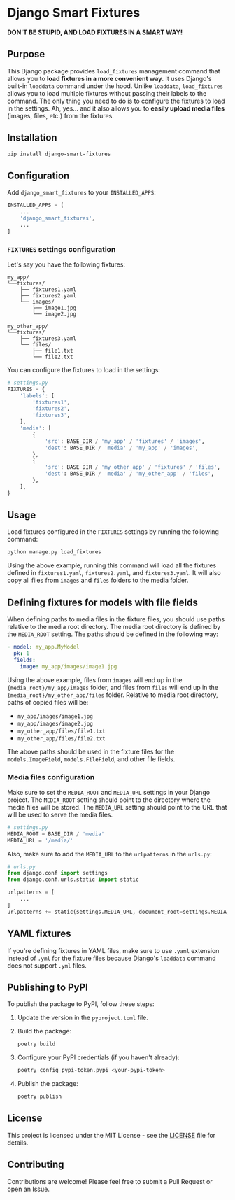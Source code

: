 # Django Smart Fixtures

**DON'T BE STUPID, AND LOAD FIXTURES IN A SMART WAY!**

## Purpose

This Django package provides `load_fixtures` management command that allows you
to **load fixtures in a more convenient way**. It uses Django's built-in
`loaddata` command under the hood. Unlike `loaddata`, `load_fixtures` allows you
to load multiple fixtures without passing their labels to the command. The only
thing you need to do is to configure the fixtures to load in the settings.
Ah, yes... and it also allows you to **easily upload media files** (images,
files, etc.) from the fixtures.

## Installation

```bash
pip install django-smart-fixtures
```

## Configuration

Add `django_smart_fixtures` to your `INSTALLED_APPS`:

```python
INSTALLED_APPS = [
    ...
    'django_smart_fixtures',
    ...
]
```

### `FIXTURES` settings configuration

Let's say you have the following fixtures:

```plaintext
my_app/
└──fixtures/
    ├── fixtures1.yaml
    ├── fixtures2.yaml
    └── images/
        ├── image1.jpg
        └── image2.jpg
    
my_other_app/
└──fixtures/
    ├── fixtures3.yaml
    └── files/
        ├── file1.txt
        └── file2.txt
```

You can configure the fixtures to load in the settings:

```python
# settings.py
FIXTURES = {
    'labels': [
        'fixtures1',
        'fixtures2',
        'fixtures3',
    ],
    'media': [
        {
            'src': BASE_DIR / 'my_app' / 'fixtures' / 'images',
            'dest': BASE_DIR / 'media' / 'my_app' / 'images',
        },
        {
            'src': BASE_DIR / 'my_other_app' / 'fixtures' / 'files',
            'dest': BASE_DIR / 'media' / 'my_other_app' / 'files',
        },
    ],
}
```

## Usage

Load fixtures configured in the `FIXTURES` settings by running the following
command:

```bash
python manage.py load_fixtures
```

Using the above example, running this command will load all the fixtures defined
in `fixtures1.yaml`, `fixtures2.yaml`, and `fixtures3.yaml`. It will also copy
all files from `images` and `files` folders to the media folder.

## Defining fixtures for models with file fields

When defining paths to media files in the fixture files, you should use paths
relative to the media root directory. The media root directory is defined by the
`MEDIA_ROOT` setting. The paths should be defined in the following way:

```yaml
- model: my_app.MyModel
  pk: 1
  fields:
    image: my_app/images/image1.jpg
```

Using the above example, files from `images` will end up in the
`{media_root}/my_app/images` folder, and files from `files` will end up in the
`{media_root}/my_other_app/files` folder. Relative to media root directory,
paths of copied files will be:

- `my_app/images/image1.jpg`
- `my_app/images/image2.jpg`
- `my_other_app/files/file1.txt`
- `my_other_app/files/file2.txt`

The above paths should be used in the fixture files for the `models.ImageField`,
`models.FileField`, and other file fields.

### Media files configuration

Make sure to set the `MEDIA_ROOT` and `MEDIA_URL` settings in your Django
project. The `MEDIA_ROOT` setting should point to the directory where the media
files will be stored. The `MEDIA_URL` setting should point to the URL that will
be used to serve the media files.

```python
# settings.py
MEDIA_ROOT = BASE_DIR / 'media'
MEDIA_URL = '/media/'
```

Also, make sure to add the `MEDIA_URL` to the `urlpatterns` in the `urls.py`:

```python
# urls.py
from django.conf import settings
from django.conf.urls.static import static

urlpatterns = [
    ...
]
urlpatterns += static(settings.MEDIA_URL, document_root=settings.MEDIA_ROOT)
```

## YAML fixtures

If you're defining fixtures in YAML files, make sure to use `.yaml` extension
instead of `.yml` for the fixture files because Django's `loaddata` command does
not support `.yml` files.

## Publishing to PyPI

To publish the package to PyPI, follow these steps:

1. Update the version in the `pyproject.toml` file.
2. Build the package:
    ```bash
    poetry build
    ```
3. Configure your PyPI credentials (if you haven't already):

    ```bash
    poetry config pypi-token.pypi <your-pypi-token>
    ```
4. Publish the package:

    ```bash
    poetry publish
    ```

## License

This project is licensed under the MIT License - see the [LICENSE](LICENSE) file
for details.

## Contributing

Contributions are welcome! Please feel free to submit a Pull Request or open an
Issue.
